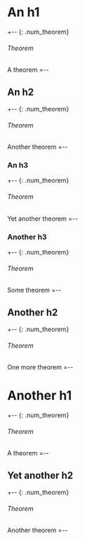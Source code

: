 # An h1

+-- {: .num_theorem}
###### Theorem
A theorem
=--

## An h2

+-- {: .num_theorem}
###### Theorem
Another theorem
=--

### An h3

+-- {: .num_theorem}
###### Theorem
Yet another theorem
=--

### Another h3

+-- {: .num_theorem}
###### Theorem
Some theorem
=--

## Another h2

+-- {: .num_theorem}
###### Theorem
One more theorem
=--

# Another h1

+-- {: .num_theorem}
###### Theorem
A theorem
=--

## Yet another h2

+-- {: .num_theorem}
###### Theorem
Another theorem
=--
